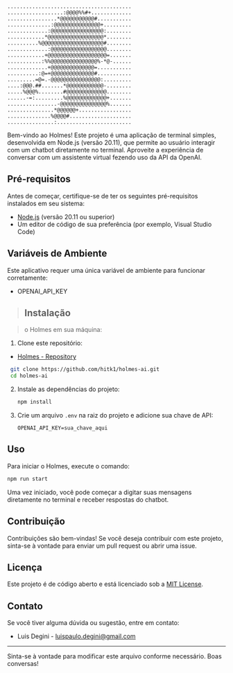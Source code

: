 ```plaintext
........................................
..................:@@@@%%#+.............
................*@@@@@@@@@@@#...........
..............:@@@@@@@@@@@@@@@+.........
.............:@@@@@@@@@@@@@@@@@:........
............*@@@@@@@@@@@@@@@@@@*........
..........%@@@@@@@@@@@@@@@@@@@@#........
.............:@@@@@@@@@@@@@@@@@@........
............+@@@@@@@@@@@@@@@@@@@=.......
...........:%%@@@@@@@@@@@@@@@%-*@-......
.............+@@@@@@@@@@@@@@=...........
..........:@=+@@@@@@@@@@@@@@#...........
.........=@=.-@@@@@@@@@@@@@@@@:.........
....:@@@.##.......*@@@@@@@@@@@@-........
.....%@@@%........#@@@@@@@@@@@@@........
......-=:.........%@@@@@@@@@@@@@+.......
................-@@@@@@@@@@@@@@@%.......
...............*@@@@@@+.................
..............%@@@@#....................
...............:........................
```

Bem-vindo ao Holmes! Este projeto é uma aplicação de terminal simples, desenvolvida em Node.js (versão 20.11), que permite ao usuário interagir com um chatbot diretamente no terminal. Aproveite a experiência de conversar com um assistente virtual fezendo uso da API da OpenAI.

## Pré-requisitos

Antes de começar, certifique-se de ter os seguintes pré-requisitos instalados em seu sistema:

- [Node.js](https://nodejs.org/) (versão 20.11 ou superior)
- Um editor de código de sua preferência (por exemplo, Visual Studio Code)

## Variáveis de Ambiente

Este aplicativo requer uma única variável de ambiente para funcionar corretamente:

* OPENAI_API_KEY

> ## Instalação

>  o Holmes em sua máquina:

1. Clone este repositório:

* [Holmes - Repository](https://github.com/hitk1/holmes-ai.git)
```bash
 git clone https://github.com/hitk1/holmes-ai.git
 cd holmes-ai
```
   

2. Instale as dependências do projeto:

   ```bash
   npm install
   ```

3. Crie um arquivo `.env` na raiz do projeto e adicione sua chave de API:

   ```plaintext
   OPENAI_API_KEY=sua_chave_aqui
   ```

## Uso

Para iniciar o Holmes, execute o comando:

```bash
npm run start
```

Uma vez iniciado, você pode começar a digitar suas mensagens diretamente no terminal e receber respostas do chatbot.

## Contribuição

Contribuições são bem-vindas! Se você deseja contribuir com este projeto, sinta-se à vontade para enviar um pull request ou abrir uma issue.

## Licença

Este projeto é de código aberto e está licenciado sob a [MIT License](https://github.com/hitk1/holmes-ai/blob/main/LICENSE).

## Contato

Se você tiver alguma dúvida ou sugestão, entre em contato:

- Luis Degini - luispaulo.degini@gmail.com

---

Sinta-se à vontade para modificar este arquivo conforme necessário. Boas conversas!